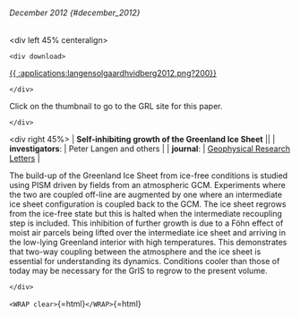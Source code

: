 ###### December 2012 {#december_2012}

\<div left 45% centeralign\>

```{=html}
<div download>
```
[{{
:applications:langensolgaardhvidberg2012.png?200}}](http://www.agu.org/pubs/crossref/2012/2012GL051810.shtml)

```{=html}
</div>
```
Click on the thumbnail to go to the GRL site for this paper.

```{=html}
</div>
```
\<div right 45%\> \| **Self-inhibiting growth of the Greenland Ice
Sheet** \|\| \| **investigators**: \| Peter Langen and others \|
\| **journal**: \| [Geophysical Research
Letters](http://www.agu.org/journals/gl/) \|

The build-up of the Greenland Ice Sheet from ice-free conditions is
studied using PISM driven by fields from an atmospheric GCM. Experiments
where the two are coupled off-line are augmented by one where an
intermediate ice sheet configuration is coupled back to the GCM. The ice
sheet regrows from the ice-free state but this is halted when the
intermediate recoupling step is included. This inhibition of further
growth is due to a Föhn effect of moist air parcels being lifted over
the intermediate ice sheet and arriving in the low-lying Greenland
interior with high temperatures. This demonstrates that two-way coupling
between the atmosphere and the ice sheet is essential for understanding
its dynamics. Conditions cooler than those of today may be necessary for
the GrIS to regrow to the present volume.

```{=html}
</div>
```
`<WRAP clear>`{=html}`</WRAP>`{=html}
